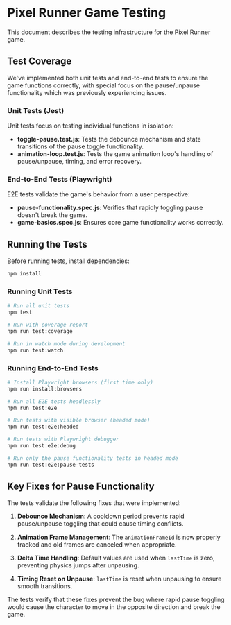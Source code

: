 # Pixel Runner Game Testing

This document describes the testing infrastructure for the Pixel Runner game.

## Test Coverage

We've implemented both unit tests and end-to-end tests to ensure the game functions correctly, with special focus on the pause/unpause functionality which was previously experiencing issues.

### Unit Tests (Jest)

Unit tests focus on testing individual functions in isolation:

- **toggle-pause.test.js**: Tests the debounce mechanism and state transitions of the pause toggle functionality.
- **animation-loop.test.js**: Tests the game animation loop's handling of pause/unpause, timing, and error recovery.

### End-to-End Tests (Playwright)

E2E tests validate the game's behavior from a user perspective:

- **pause-functionality.spec.js**: Verifies that rapidly toggling pause doesn't break the game.
- **game-basics.spec.js**: Ensures core game functionality works correctly.

## Running the Tests

Before running tests, install dependencies:

```bash
npm install
```

### Running Unit Tests

```bash
# Run all unit tests
npm test

# Run with coverage report
npm run test:coverage

# Run in watch mode during development
npm run test:watch
```

### Running End-to-End Tests

```bash
# Install Playwright browsers (first time only)
npm run install:browsers

# Run all E2E tests headlessly
npm run test:e2e

# Run tests with visible browser (headed mode)
npm run test:e2e:headed

# Run tests with Playwright debugger
npm run test:e2e:debug

# Run only the pause functionality tests in headed mode
npm run test:e2e:pause-tests
```

## Key Fixes for Pause Functionality

The tests validate the following fixes that were implemented:

1. **Debounce Mechanism**: A cooldown period prevents rapid pause/unpause toggling that could cause timing conflicts.

2. **Animation Frame Management**: The `animationFrameId` is now properly tracked and old frames are canceled when appropriate.

3. **Delta Time Handling**: Default values are used when `lastTime` is zero, preventing physics jumps after unpausing.

4. **Timing Reset on Unpause**: `lastTime` is reset when unpausing to ensure smooth transitions.

The tests verify that these fixes prevent the bug where rapid pause toggling would cause the character to move in the opposite direction and break the game. 